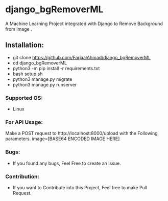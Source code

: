 # django_bgRemoverML

A Machine Learning Project integrated with Django to Remove Background from Image .

## Installation:

- git clone https://github.com/FarjaalAhmad/django_bgRemoverML
- cd django_bgRemoverML
- python3 -m pip install -r requirements.txt
- bash setup.sh
- python3 manage.py migrate
- python3 manage.py runserver

### Supported OS:

- Linux

### For API Usage:

Make a POST request to http://localhost:8000/upload with the Following parameters.
image=[BASE64 ENCODED IMAGE HERE]

### Bugs:

- If you found any bugs, Feel Free to create an Issue.

### Contribution:

- If you want to Contribute into this Project, Feel free to make Pull Request.
